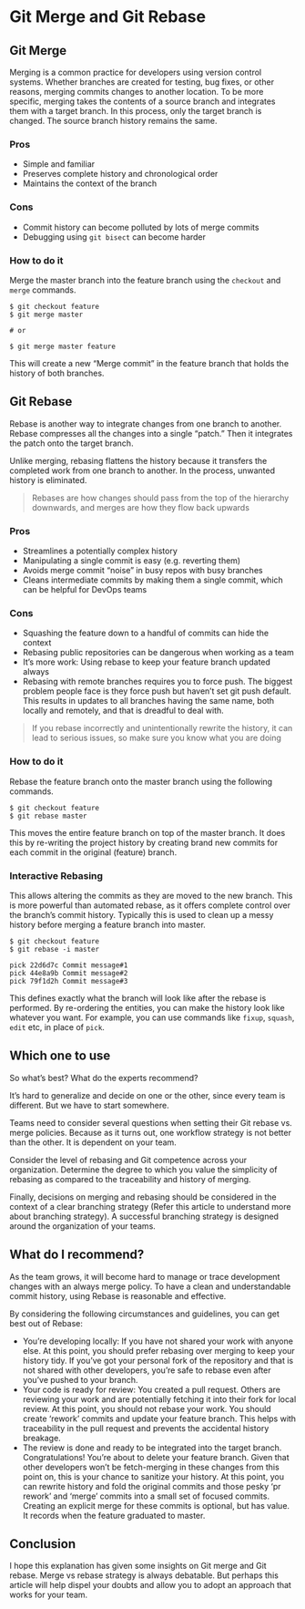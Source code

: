 # Git Merge and Git Rebase

## Git Merge

Merging is a common practice for developers using version control systems. Whether branches are created for testing, bug fixes, or other reasons, merging commits changes to another location. To be more specific, merging takes the contents of a source branch and integrates them with a target branch. In this process, only the target branch is changed. The source branch history remains the same.

### Pros

- Simple and familiar
- Preserves complete history and chronological order
- Maintains the context of the branch

### Cons

- Commit history can become polluted by lots of merge commits
- Debugging using `git bisect` can become harder

### How to do it

Merge the master branch into the feature branch using the `checkout` and `merge` commands.

```
$ git checkout feature
$ git merge master

# or

$ git merge master feature
```

This will create a new “Merge commit” in the feature branch that holds the history of both branches.

## Git Rebase

Rebase is another way to integrate changes from one branch to another. Rebase compresses all the changes into a single “patch.” Then it integrates the patch onto the target branch.

Unlike merging, rebasing flattens the history because it transfers the completed work from one branch to another. In the process, unwanted history is eliminated.

> Rebases are how changes should pass from the top of the hierarchy downwards, and merges are how they flow back upwards

### Pros

- Streamlines a potentially complex history
- Manipulating a single commit is easy (e.g. reverting them)
- Avoids merge commit “noise” in busy repos with busy branches
- Cleans intermediate commits by making them a single commit, which can be helpful for DevOps teams

### Cons

- Squashing the feature down to a handful of commits can hide the context
- Rebasing public repositories can be dangerous when working as a team
- It’s more work: Using rebase to keep your feature branch updated always
- Rebasing with remote branches requires you to force push. The biggest problem people face is they force push but haven’t set git push default. This results in updates to all branches having the same name, both locally and remotely, and that is dreadful to deal with.

> If you rebase incorrectly and unintentionally rewrite the history, it can lead to serious issues, so make sure you know what you are doing

### How to do it

Rebase the feature branch onto the master branch using the following commands.

```
$ git checkout feature
$ git rebase master
```

This moves the entire feature branch on top of the master branch. It does this by re-writing the project history by creating brand new commits for each commit in the original (feature) branch.

### Interactive Rebasing

This allows altering the commits as they are moved to the new branch. This is more powerful than automated rebase, as it offers complete control over the branch’s commit history. Typically this is used to clean up a messy history before merging a feature branch into master.

```
$ git checkout feature
$ git rebase -i master
```

```
pick 22d6d7c Commit message#1
pick 44e8a9b Commit message#2
pick 79f1d2h Commit message#3
```

This defines exactly what the branch will look like after the rebase is performed. By re-ordering the entities, you can make the history look like whatever you want. For example, you can use commands like `fixup`, `squash`, `edit` etc, in place of `pick`.

## Which one to use

So what’s best? What do the experts recommend?

It’s hard to generalize and decide on one or the other, since every team is different. But we have to start somewhere.

Teams need to consider several questions when setting their Git rebase vs. merge policies. Because as it turns out, one workflow strategy is not better than the other. It is dependent on your team.

Consider the level of rebasing and Git competence across your organization. Determine the degree to which you value the simplicity of rebasing as compared to the traceability and history of merging.

Finally, decisions on merging and rebasing should be considered in the context of a clear branching strategy (Refer this article to understand more about branching strategy). A successful branching strategy is designed around the organization of your teams.

## What do I recommend?

As the team grows, it will become hard to manage or trace development changes with an always merge policy. To have a clean and understandable commit history, using Rebase is reasonable and effective.

By considering the following circumstances and guidelines, you can get best out of Rebase:

- You’re developing locally: If you have not shared your work with anyone else. At this point, you should prefer rebasing over merging to keep your history tidy. If you’ve got your personal fork of the repository and that is not shared with other developers, you’re safe to rebase even after you’ve pushed to your branch.
- Your code is ready for review: You created a pull request. Others are reviewing your work and are potentially fetching it into their fork for local review. At this point, you should not rebase your work. You should create ‘rework’ commits and update your feature branch. This helps with traceability in the pull request and prevents the accidental history breakage.
- The review is done and ready to be integrated into the target branch. Congratulations! You’re about to delete your feature branch. Given that other developers won’t be fetch-merging in these changes from this point on, this is your chance to sanitize your history. At this point, you can rewrite history and fold the original commits and those pesky ‘pr rework’ and ‘merge’ commits into a small set of focused commits. Creating an explicit merge for these commits is optional, but has value. It records when the feature graduated to master.

## Conclusion

I hope this explanation has given some insights on Git merge and Git rebase. Merge vs rebase strategy is always debatable. But perhaps this article will help dispel your doubts and allow you to adopt an approach that works for your team.
